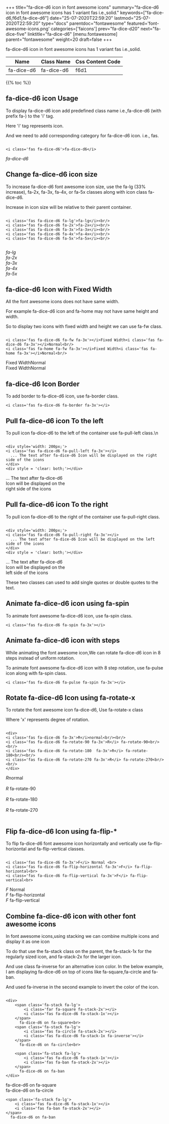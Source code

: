 +++
title="fa-dice-d6 icon in font awesome icons"
summary="fa-dice-d6 icon in font awesome icons has 1 variant fas i.e.,solid."
keywords=["fa-dice-d6,f6d1,fa-dice-d6"]
date="25-07-2020T22:59:20"
lastmod="25-07-2020T22:59:20"
type="docs"
parentdoc="fontawesome"
featured='font-awesome-icons.png'
categories=['faicons']
prev="fa-dice-d20"
next="fa-dice-five"
linktitle="fa-dice-d6"
[menu.fontawesome]
parent="fontawesome"
weight=20
draft=false
+++


fa-dice-d6 icon in font awesome icons has 1 variant fas i.e.,solid.

<div class='table-responsive'><table class='table'><thead><tr><th>Name</th><th>Class Name</th><th>Css Content Code</th></tr></thead><tbody><tr><td>fa-dice-d6</td><td>fa-dice-d6</td><td>f6d1</td></tr></tbody></table></div>


{{% toc %}}


## fa-dice-d6 icon Usage

To display fa-dice-d6 icon add predefined class name i.e.,fa-dice-d6 (with prefix fa-) to the 'i' tag.

Here 'i' tag represents icon.

And we need to add corresponding category for fa-dice-d6 icon. i.e., fas.


```

<i class='fas fa-dice-d6'>fa-dice-d6</i>
```

<i class='fas fa-dice-d6'>fa-dice-d6</i>




## Change fa-dice-d6 icon size
To increase fa-dice-d6 font awesome icon size, use the fa-lg (33% increase), fa-2x, fa-3x, fa-4x, or fa-5x classes along with icon class fa-dice-d6.

Increase in icon size will be relative to their parent container. 

```

<i class='fas fa-dice-d6 fa-lg'>fa-lg</i><br/>
<i class='fas fa-dice-d6 fa-2x'>fa-2x</i><br/>
<i class='fas fa-dice-d6 fa-3x'>fa-3x</i><br/>
<i class='fas fa-dice-d6 fa-4x'>fa-4x</i><br/>
<i class='fas fa-dice-d6 fa-5x'>fa-5x</i><br/>
            
```

<i class='fas fa-dice-d6 fa-lg'>fa-lg</i><br/>
<i class='fas fa-dice-d6 fa-2x'>fa-2x</i><br/>
<i class='fas fa-dice-d6 fa-3x'>fa-3x</i><br/>
<i class='fas fa-dice-d6 fa-4x'>fa-4x</i><br/>
<i class='fas fa-dice-d6 fa-5x'>fa-5x</i><br/>
            



## fa-dice-d6 Icon with Fixed Width 

All the font awesome icons does not have same width.

For example fa-dice-d6 icon and fa-home may not have same height and width.

So to display two icons with fixed width and height we can use fa-fw class.


```

<i class='fas fa-dice-d6 fa-fw fa-3x'></i>Fixed Width<i class='fas fa-dice-d6 fa-3x'></i>Normal<br/>
<i class='fas fa-home fa-fw fa-3x'></i>Fixed Width<i class='fas fa-home fa-3x'></i>Normal<br/>
```

<i class='fas fa-dice-d6 fa-fw fa-3x'></i>Fixed Width<i class='fas fa-dice-d6 fa-3x'></i>Normal<br/>
<i class='fas fa-home fa-fw fa-3x'></i>Fixed Width<i class='fas fa-home fa-3x'></i>Normal<br/>



## fa-dice-d6 Icon Border 

To add border to fa-dice-d6 icon, use fa-border class.


```
<i class='fas fa-dice-d6 fa-border fa-3x'></i>

```
<i class='fas fa-dice-d6 fa-border fa-3x'></i>





## Pull fa-dice-d6 icon To the left

To pull icon fa-dice-d6 to the left of the container use fa-pull-left class.\n

```

<div style='width: 200px;'>
<i class='fas fa-dice-d6 fa-pull-left fa-3x'></i>
  ... The text after fa-dice-d6 Icon will be displayed on the right side of the icons
</div>
<div style = 'clear: both;'></div>
```

<div style='width: 200px;'>
<i class='fas fa-dice-d6 fa-pull-left fa-3x'></i>
  ... The text after fa-dice-d6 Icon will be displayed on the right side of the icons
</div>
<div style = 'clear: both;'></div>




## Pull fa-dice-d6 icon To the right
To pull icon fa-dice-d6 to the right of the container use fa-pull-right class.

```

<div style='width: 200px;'>
<i class='fas fa-dice-d6 fa-pull-right fa-3x'></i>
  ... The text after fa-dice-d6 Icon will be displayed on the left side of the icons
</div>
<div style = 'clear: both;'></div>
```

<div style='width: 200px;'>
<i class='fas fa-dice-d6 fa-pull-right fa-3x'></i>
  ... The text after fa-dice-d6 Icon will be displayed on the left side of the icons
</div>
<div style = 'clear: both;'></div>

These two classes can used to add single quotes or double quotes to the text.


## Animate fa-dice-d6 icon using fa-spin
To animate font awesome fa-dice-d6 icon, use fa-spin class.

```
<i class='fas fa-dice-d6 fa-spin fa-3x'></i>
```
<i class='fas fa-dice-d6 fa-spin fa-3x'></i>




## Animate fa-dice-d6 icon with steps
While animating the font awesome icon,We can rotate fa-dice-d6 icon in 8 steps instead of uniform rotation.

To animate font awesome fa-dice-d6 icon with 8 step rotation, use fa-pulse icon along with fa-spin class.


```
<i class='fas fa-dice-d6 fa-pulse fa-spin fa-3x'></i>

```
<i class='fas fa-dice-d6 fa-pulse fa-spin fa-3x'></i>





## Rotate fa-dice-d6 Icon using fa-rotate-x
To rotate the font awesome icon fa-dice-d6, Use fa-rotate-x class

Where 'x' represents degree of rotation.


```

<div>
<i class='fas fa-dice-d6 fa-3x'>R</i>normal<br/><br/>
<i class='fas fa-dice-d6 fa-rotate-90 fa-3x'>R</i> fa-rotate-90<br/><br/> 
<i class='fas fa-dice-d6 fa-rotate-180  fa-3x'>R</i> fa-rotate-180<br/><br/> 
<i class='fas fa-dice-d6 fa-rotate-270 fa-3x'>R</i> fa-rotate-270<br/><br/>
</div>
```

<div>
<i class='fas fa-dice-d6 fa-3x'>R</i>normal<br/><br/>
<i class='fas fa-dice-d6 fa-rotate-90 fa-3x'>R</i> fa-rotate-90<br/><br/> 
<i class='fas fa-dice-d6 fa-rotate-180  fa-3x'>R</i> fa-rotate-180<br/><br/> 
<i class='fas fa-dice-d6 fa-rotate-270 fa-3x'>R</i> fa-rotate-270<br/><br/>
</div>




## Flip fa-dice-d6 Icon using fa-flip-*
To flip fa-dice-d6 font awesome icon horizontally and vertically use fa-flip-horizontal and fa-flip-vertical classes. 

```

<i class='fas fa-dice-d6 fa-3x'>F</i> Normal <br>
<i class='fas fa-dice-d6 fa-flip-horizontal fa-3x'>F</i> fa-flip-horizontal<br>
<i class='fas fa-dice-d6 fa-flip-vertical fa-3x'>F</i> fa-flip-vertical<br>
```

<i class='fas fa-dice-d6 fa-3x'>F</i> Normal <br>
<i class='fas fa-dice-d6 fa-flip-horizontal fa-3x'>F</i> fa-flip-horizontal<br>
<i class='fas fa-dice-d6 fa-flip-vertical fa-3x'>F</i> fa-flip-vertical<br>




## Combine fa-dice-d6 icon with other font awesome icons
In font awesome icons,using stacking we can combine multiple icons and display it as one icon 

To do that use the fa-stack class on the parent, the fa-stack-1x for the regularly sized icon, and fa-stack-2x for the larger icon.

And use class fa-inverse for an alternative icon color. 
In the below example, I am displaying fa-dice-d6 on top of icons like fa-square,fa-circle and fa-ban.

And used fa-inverse in the second example to invert the color of the icon.

```

<div>
    <span class='fa-stack fa-lg'>
        <i class='far fa-square fa-stack-2x'></i>
        <i class='fas fa-dice-d6 fa-stack-1x'></i>
    </span>
      fa-dice-d6 on fa-square<br>
    <span class='fa-stack fa-lg'>
        <i class='fas fa-circle fa-stack-2x'></i>
        <i class='fas fa-dice-d6 fa-stack-1x fa-inverse'></i>
    </span>
      fa-dice-d6 on fa-circle<br>

    <span class='fa-stack fa-lg'>
        <i class='fas fa-dice-d6 fa-stack-1x'></i>
        <i class='fas fa-ban fa-stack-2x'></i>
    </span>
      fa-dice-d6 on fa-ban
</div>
```

<div>
    <span class='fa-stack fa-lg'>
        <i class='far fa-square fa-stack-2x'></i>
        <i class='fas fa-dice-d6 fa-stack-1x'></i>
    </span>
      fa-dice-d6 on fa-square<br>
    <span class='fa-stack fa-lg'>
        <i class='fas fa-circle fa-stack-2x'></i>
        <i class='fas fa-dice-d6 fa-stack-1x fa-inverse'></i>
    </span>
      fa-dice-d6 on fa-circle<br>

    <span class='fa-stack fa-lg'>
        <i class='fas fa-dice-d6 fa-stack-1x'></i>
        <i class='fas fa-ban fa-stack-2x'></i>
    </span>
      fa-dice-d6 on fa-ban
</div>






